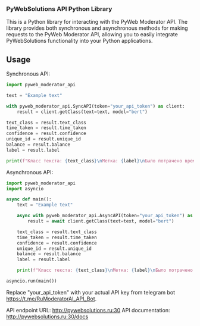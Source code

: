 ### PyWebSolutions API Python Library

This is a Python library for interacting with the PyWeb Moderator API. The library provides both synchronous and asynchronous methods for making requests to the PyWeb Moderator API, allowing you to easily integrate PyWebSolutions functionality into your Python applications.

## Usage
Synchronous API:

```python
import pyweb_moderator_api

text = "Example text"

with pyweb_moderator_api.SyncAPI(token="your_api_token") as client:
    result = client.getClass(text=text, model="bert")

text_class = result.text_class
time_taken = result.time_taken
confidence = result.confidence
unique_id = result.unique_id
balance = result.balance
label = result.label

print(f"Класс текста: {text_class}\nМетка: {label}\nБыло потрачено времени: {time_taken}\nТочность: {confidence}\nИдентификатор: {unique_id}\nОставшийся баланс: {balance}")
```

Asynchronous API:

```python
import pyweb_moderator_api
import asyncio

async def main():
    text = "Example text"

    async with pyweb_moderator_api.AsyncAPI(token="your_api_token") as client:
        result = await client.getClass(text=text, model="bert")

    text_class = result.text_class
    time_taken = result.time_taken
    confidence = result.confidence
    unique_id = result.unique_id
    balance = result.balance
    label = result.label

    print(f"Класс текста: {text_class}\nМетка: {label}\nБыло потрачено времени: {time_taken}\nТочность: {confidence}\nИдентификатор: {unique_id}\nОставшийся баланс: {balance}")

asyncio.run(main())
```

Replace "your_api_token" with your actual API key from telegram bot https://t.me/RuModeratorAI_API_Bot.

API endpoint URL: http://pywebsolutions.ru:30
API documentation: http://pywebsolutions.ru:30/docs